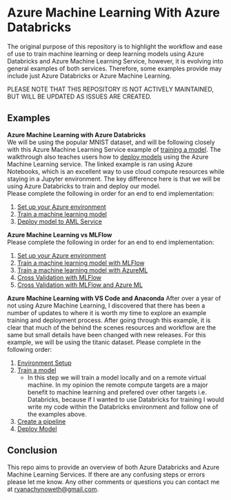 # Azure Machine Learning With Azure Databricks

The original purpose of this repository is to highlight the workflow and ease of use to train machine learning or deep learning models using Azure Databricks and Azure Machine Learning Service, however, it is evolving into general examples of both services. Therefore, some examples provide may include just Azure Databricks or Azure Machine Learning.  

PLEASE NOTE THAT THIS REPOSITORY IS NOT ACTIVELY MAINTAINED, BUT WILL BE UPDATED AS ISSUES ARE CREATED.  


## Examples

**Azure Machine Learning with Azure Databricks**  
We will be using the popular MNIST dataset, and will be following closely with this Azure Machine Learning Service example of [training a model](https://github.com/Azure/MachineLearningNotebooks/blob/master/tutorials/img-classification-part1-training.ipynb). The walkthrough also teaches users how to [deploy models](https://github.com/Azure/MachineLearningNotebooks/blob/fb6a73a7906bcde374887c8fafbce7ae290db435/tutorials/img-classification-part2-deploy.ipynb) using the Azure Machine Learning service. The linked example is ran using Azure Notebooks, which is an excellent way to use cloud compute resources while staying in a Jupyter environment. The key difference here is that we will be using Azure Databricks to train and deploy our model.   
Please complete the following in order for an end to end implementation:  
1. [Set up your Azure environment](./AzureMLWithAzureDatabricks/walkthrough/01_SetUpAzureEnvironment.md)
1. [Train a machine learning model](./AzureMLWithAzureDatabricks/walkthrough/02_TrainModel.md)
1. [Deploy model to AML Service](./AzureMLWithAzureDatabricks/walkthrough/03_DeployModel.md)

**Azure Machine Learning vs MLFlow**  
Please complete the following in order for an end to end implementation:  
1. [Set up your Azure environment](./AzureMLvsMLFlow/Docs/00_SetUpAzureEnvironment.md)
1. [Train a machine learning model with MLFlow](./AzureMLvsMLFlow/Docs/01_TrainWithMLFlow.md)
1. [Train a machine learning model with AzureML](./AzureMLvsMLFlow/Docs/02_TrainWithAzureML.md)
1. [Cross Validation with MLFlow](./AzureMLvsMLFlow/Docs/03_CrossValidation.md)
1. [Cross Validation with MLFlow and Azure ML](./AzureMLvsMLFlow/Docs/04_TrainWithBoth.md)


**Azure Machine Learning with VS Code and Anaconda**
After over a year of not using Azure Machine Learning, I discovered that there has been a number of updates to where it is worth my time to explore an example training and deployment process. After going through this example, it is clear that much of the behind the scenes resources and workflow are the same but small details have been changed with new releases. For this example, we will be using the titanic dataset. Please complete in the following order: 
1. [Environment Setup](AzureMLDeployment/Docs/EnvironmentSetup.md) 
1. [Train a model](AzureMLDeployment/Docs/TrainModel.md)
    - In this step we will train a model locally and on a remote virtual machine. In my opinion the remote compute targets are a major benefit to machine learning and prefered over other targets i.e. Databricks, because if I wanted to use Databricks for training I would write my code within the Databricks environment and follow one of the examples above. 
1. [Create a pipeline](AzureMLDeployment/Docs/CreatePipeline.md)
1. [Deploy Model](AzureMLDeployment/Docs/DeployModel.md)




## Conclusion
This repo aims to provide an overview of both Azure Databricks and Azure Machine Learning Services. If there are any confusing steps or errors please let me know. Any other comments or questions you can contact me at ryanachynoweth@gmail.com.
